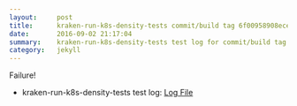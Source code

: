 ```yaml
---
layout:     post
title:      kraken-run-k8s-density-tests commit/build tag 6f00958908ece0370f344d9d27a6c6b9065b5b61
date:       2016-09-02 21:17:04
summary:    kraken-run-k8s-density-tests test log for commit/build tag 6f00958908ece0370f344d9d27a6c6b9065b5b61.
category:   jekyll
---
```


Failure!

- kraken-run-k8s-density-tests test log: [Log File](http://s3-us-west-2.amazonaws.com/kraken-e2e-logs/testlet.kubeme.io/density/jenkins-kraken-run-k8s-density-tests-127-30/build-log.txt)
